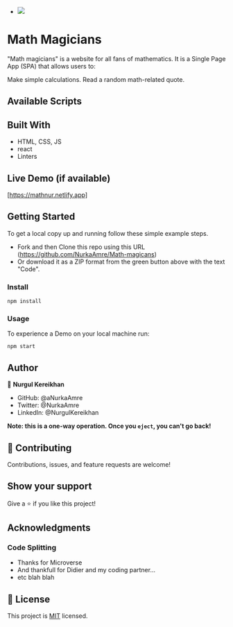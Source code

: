 - ![](https://img.shields.io/badge/Microverse-blueviolet)

# Math Magicians

"Math magicians" is a website for all fans of mathematics. It is a Single Page App (SPA) that allows users to:

Make simple calculations.
Read a random math-related quote.

## Available Scripts


## Built With

- HTML, CSS, JS
- react 
- Linters

## Live Demo (if available)

[https://mathnur.netlify.app] 

## Getting Started

To get a local copy up and running follow these simple example steps.

- Fork and then Clone this repo using this URL (https://github.com/NurkaAmre/Math-magicans) 
- Or download it as a ZIP format from the green button above with the text "Code".

### Install
```
npm install
```
### Usage
To experience a Demo on your local machine run:
```
npm start
```

## Author

👤 **Nurgul Kereikhan**

- GitHub: @aNurkaAmre
- Twitter: @NurkaAmre
- LinkedIn: @NurgulKereikhan

**Note: this is a one-way operation. Once you `eject`, you can't go back!**

## 🤝 Contributing

Contributions, issues, and feature requests are welcome!

## Show your support

Give a ⭐️ if you like this project!

## Acknowledgments

### Code Splitting

- Thanks for Microverse 
- And thankfull for Didier and my coding partner...
- etc blah blah

## 📝 License

This project is [MIT](./LICENSE) licensed.


